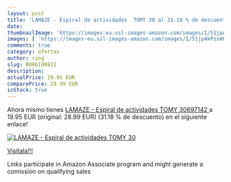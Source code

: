 ```yaml
---
layout: post
title: 'LAMAZE - Espiral de actividades  TOMY 30 al 31.18 % de descuento'
date: 
thumbnailImage: 'https://images-eu.ssl-images-amazon.com/images/I/51jpAkPzxWL._SL200_.jpg'
images: [ 'https://images-eu.ssl-images-amazon.com/images/I/51jpAkPzxWL._SL200_.jpg' ]
comments: true
category: ofertas
author: ring
slug: B006I0R8II
description:
actualPrice: 19.95 EUR
comparePrice: 28.99 EUR
inStock: true
---
```


Ahora mismo tienes [LAMAZE - Espiral de actividades  TOMY 30697142 ](https://www.amazon.es/dp/B006I0R8II/?tag=tolees-21) a 19.95 EUR (original: 28.99 EUR) (31.18 %  de descuento) en el siguiente enlace!

[![LAMAZE - Espiral de actividades  TOMY 30](https://images-eu.ssl-images-amazon.com/images/I/51jpAkPzxWL._SL200_.jpg)](https://www.amazon.es/dp/B006I0R8II/?tag=tolees-21)

[Visítala!!!](https://www.amazon.es/dp/B006I0R8II/?tag=tolees-21)

Links participate in Amazon Associate program and might generate a comission on qualifying sales
